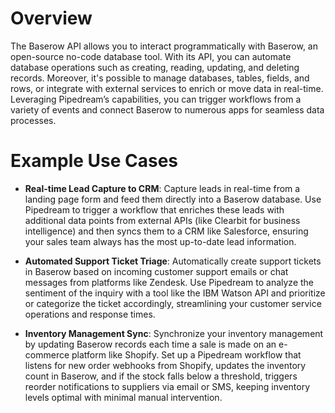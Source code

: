 # Overview

The Baserow API allows you to interact programmatically with Baserow, an open-source no-code database tool. With its API, you can automate database operations such as creating, reading, updating, and deleting records. Moreover, it's possible to manage databases, tables, fields, and rows, or integrate with external services to enrich or move data in real-time. Leveraging Pipedream’s capabilities, you can trigger workflows from a variety of events and connect Baserow to numerous apps for seamless data processes.

# Example Use Cases

- **Real-time Lead Capture to CRM**: Capture leads in real-time from a landing page form and feed them directly into a Baserow database. Use Pipedream to trigger a workflow that enriches these leads with additional data points from external APIs (like Clearbit for business intelligence) and then syncs them to a CRM like Salesforce, ensuring your sales team always has the most up-to-date lead information.

- **Automated Support Ticket Triage**: Automatically create support tickets in Baserow based on incoming customer support emails or chat messages from platforms like Zendesk. Use Pipedream to analyze the sentiment of the inquiry with a tool like the IBM Watson API and prioritize or categorize the ticket accordingly, streamlining your customer service operations and response times.

- **Inventory Management Sync**: Synchronize your inventory management by updating Baserow records each time a sale is made on an e-commerce platform like Shopify. Set up a Pipedream workflow that listens for new order webhooks from Shopify, updates the inventory count in Baserow, and if the stock falls below a threshold, triggers reorder notifications to suppliers via email or SMS, keeping inventory levels optimal with minimal manual intervention.
